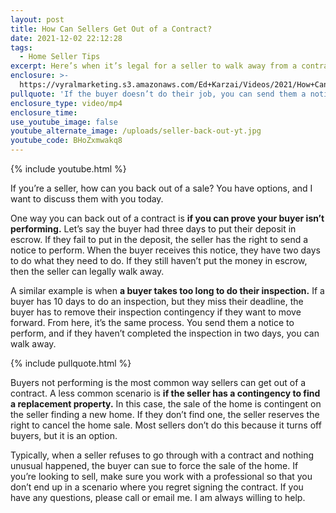 ```yaml
---
layout: post
title: How Can Sellers Get Out of a Contract?
date: 2021-12-02 22:12:28
tags:
  - Home Seller Tips
excerpt: Here’s when it’s legal for a seller to walk away from a contract.
enclosure: >-
  https://vyralmarketing.s3.amazonaws.com/Ed+Karzai/Videos/2021/How+Can+Sellers+Get+Out+of+a+Contract_.mp4
pullquote: 'If the buyer doesn’t do their job, you can send them a notice to perform. '
enclosure_type: video/mp4
enclosure_time:
use_youtube_image: false
youtube_alternate_image: /uploads/seller-back-out-yt.jpg
youtube_code: BHoZxmwakq8
---
```

{% include youtube.html %}

If you’re a seller, how can you back out of a sale? You have options, and I want to discuss them with you today.&nbsp;

One way you can back out of a contract is **if you can prove your buyer isn’t performing.** Let’s say the buyer had three days to put their deposit in escrow. If they fail to put in the deposit, the seller has the right to send a notice to perform. When the buyer receives this notice, they have two days to do what they need to do. If they still haven’t put the money in escrow, then the seller can legally walk away.&nbsp;

A similar example is when **a buyer takes too long to do their inspection.** If a buyer has 10 days to do an inspection, but they miss their deadline, the buyer has to remove their inspection contingency if they want to move forward. From here, it’s the same process. You send them a notice to perform, and if they haven’t completed the inspection in two days, you can walk away.&nbsp;

{% include pullquote.html %}

Buyers not performing is the most common way sellers can get out of a contract. A less common scenario is **if the seller has a contingency to find a replacement property.** In this case, the sale of the home is contingent on the seller finding a new home. If they don’t find one, the seller reserves the right to cancel the home sale. Most sellers don’t do this because it turns off buyers, but it is an option.&nbsp;

Typically, when a seller refuses to go through with a contract and nothing unusual happened, the buyer can sue to force the sale of the home. If you’re looking to sell, make sure you work with a professional so that you don’t end up in a scenario where you regret signing the contract. If you have any questions, please call or email me. I am always willing to help.
